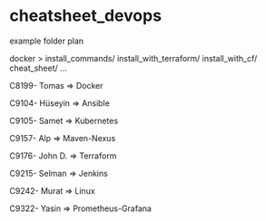 # cheatsheet_devops


example folder plan


docker > install_commands/
         install_with_terraform/
         install_with_cf/
         cheat_sheet/
         ...




C8199- Tomas        =>  Docker

C9104- Hüseyin      =>  Ansible

C9105- Samet        =>  Kubernetes

C9157- Alp          =>  Maven-Nexus

C9176- John D.      =>  Terraform

C9215- Selman       =>  Jenkins

C9242- Murat        =>  Linux

C9322- Yasin        =>  Prometheus-Grafana
